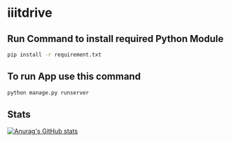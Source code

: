 # iiitdrive
<!-- ## Create Virtual Environment
- Download virtual Environment Module
```
pip install virtualenv
```
- Locate base directory and use this command to create virtual environment
```
virtualenv <environment_name>
``` -->
## Run Command to install required Python Module
```sh
pip install -r requirement.txt
```
## To run App use this command
```sh
python manage.py runserver
```
## Stats
[![Anurag's GitHub stats](https://github-readme-stats.vercel.app/api?username=Findcoding)](https://github.com/anuraghazra/github-readme-stats)

